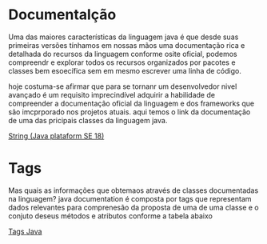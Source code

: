 # Documentalção
Uma das maiores características da linguagem java é que desde suas
primeiras versões tínhamos em nossas mãos uma documentação rica e
detalhada do recursos da linguagem
conforme osite oficial, podemos compreendr e explorar todos os recursos
organizados por pacotes e classes bem esoecífica sem em mesmo escrever 
uma linha de código.

hoje costuma-se afirmar que para se tornanr um desenvolvedor nivel avançado
é um requisito imprecindível adquirir a habilidade de compreender  a
documentação oficial da linguagem e dos frameworks que são imcprporado nos 
projetos atuais.
aqui temos o link da documentação de uma das pricipais classes da 
linguagem java.

[String (Java plataform SE 18)][def] 


[def]: https://docs.oracle.com/javase/8/docs/api/java/lang/String.html

# Tags
Mas quais as informações que obtemaos através de classes documentadas na
linguagem? java documentation é composta por  tags que representam dados
relevantes para comprenesão da proposta de uma de uma classe e o conjuto 
deseus métodos e atributos conforme a tabela abaixo

[Tags Java][def]

[def]: (https://drive.google.com/file/d/1VDspbA-HV2JRlgAoGiqfers5uklNQ7Ji/view?usp=sharing)